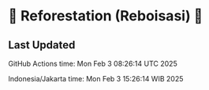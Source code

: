 
# 🌳 Reforestation (Reboisasi) 🌲

## Last Updated

GitHub Actions time: Mon Feb  3 08:26:14 UTC 2025

Indonesia/Jakarta time: Mon Feb  3 15:26:14 WIB 2025
